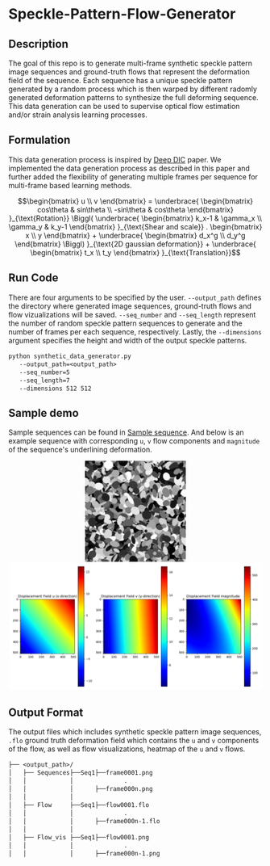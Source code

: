 # Speckle-Pattern-Flow-Generator
## Description 
The goal of this repo is to generate multi-frame synthetic speckle pattern image sequences and ground-truth flows that represent the deformation field of the sequence. Each sequence has a unique speckle pattern generated by a random process which is then warped by different radomly generated deformation patterns to synthesize the full deforming sequence. This data generation can be used to supervise optical flow estimation and/or strain analysis learning processes.

## Formulation
This data generation process is inspired by [Deep DIC](https://github.com/RuYangNU/Deep-Dic-deep-learning-based-digital-image-correlation) paper.  We implemented the data generation process as described in this paper and further added the flexibility of generating multiple frames per sequence for multi-frame based learning methods.

```math
\begin{bmatrix}
u \\ v
\end{bmatrix}
=
\underbrace{
\begin{bmatrix}
cos\theta & sin\theta \\ -sin\theta & cos\theta
\end{bmatrix}
}_{\text{Rotation}}
\Biggl(
\underbrace{
\begin{bmatrix}
k_x-1 & \gamma_x \\ \gamma_y & k_y-1
\end{bmatrix}
}_{\text{Shear and scale}}
.
\begin{bmatrix}
x \\
y
\end{bmatrix}
+
\underbrace{
\begin{bmatrix}
d_x^g \\ d_y^g
\end{bmatrix}
\Biggl)
}_{\text{2D gaussian deformation}}
+
\underbrace{
\begin{bmatrix}
t_x \\ t_y
\end{bmatrix}
}_{\text{Translation}}
```
## Run Code
There are four arguments to be specified by the user. `--output_path` defines the directory where generated image sequences, ground-truth flows and flow vizualizations will be saved.  `--seq_number` and `--seq_length` represent the number of random speckle pattern sequences to generate and the number of frames per each sequence, respectively.
Lastly, the `--dimensions` argument specifies the height and width of the output speckle patterns.
```
python synthetic_data_generator.py
   --output_path=<output_path>
   --seq_number=5
   --seq_length=7
   --dimensions 512 512
```

## Sample demo
Sample sequences can be found in [Sample sequence](https://drive.google.com/file/d/1_3Y8ZrwYb74aBwnhkyuCRy1CM4pd0Zv7/view?usp=sharing). And below is an example sequence with corresponding `u`, `v` flow components and `magnitude` of the sequence's underlining deformation.

<p align="center">
   <img src="https://github.com/Fisseha21/Speckle-Pattern-Flow-Generator/blob/main/Samples/Speckle_sequence.gif" width="200" height="200" alt="Demo GIF">
   <img src="https://github.com/Fisseha21/Speckle-Pattern-Flow-Generator/blob/main/Samples/Speckle_sequence_flow.gif" width="500" height="250" alt="Demo GIF">
</p>

## Output Format
The output files which includes synthetic speckle pattern image sequences, `.flo` ground truth deformation field which contains the `u` and `v` components of the flow, as well as flow visualizations, heatmap of the `u` and `v` flows.

```
├── <output_path>/
│   ├── Sequences├──Seq1├──frame0001.png
│   │            │              .
│   │            │      ├──frame000n.png     
│   │            │ 
│   ├── Flow     ├──Seq1├──flow0001.flo
│   │            │              .
│   │            │      ├──frame000n-1.flo
│   │            │     
│   ├── Flow_vis ├──Seq1├──flow0001.png
│   │            │              .
│   │            │      ├──frame000n-1.png
```

